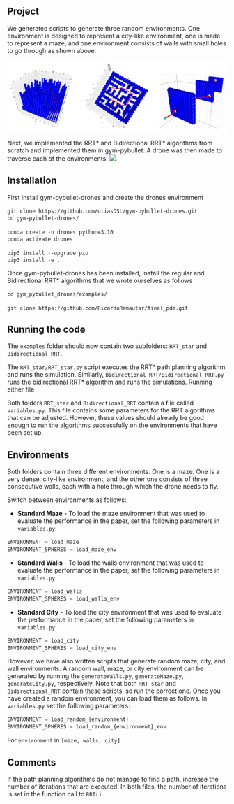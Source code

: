 ## Project
We generated scripts to generate three random environments. One environment is designed to represent a city-like environment, one is made to represent a maze, and one environment consists of walls with small holes to go through as shown above.

<!-- <img src="images/RO47005_Project_1.svg"> -->
<img src="images/RO47005_Project_1.svg" style="width:900px;">


Next, we implemented the RRT* and Bidirectional RRT* algorithms from scratch and implemented them in gym-pybullet. A drone was then made to traverse each of the environments.
<img src="images/pdm.gif">

## Installation
First install gym-pybullet-drones and create the drones environment
```shell
git clone https://github.com/utiasDSL/gym-pybullet-drones.git
cd gym-pybullet-drones/

conda create -n drones python=3.10
conda activate drones

pip3 install --upgrade pip
pip3 install -e .
```

Once gym-pybullet-drones has been installed, install the regular and Bidirectional RRT* algorithms that we wrote ourselves as follows
```shell
cd gym_pybullet_drones/examples/

git clone https://github.com/RicardoRamautar/final_pdm.git
```

## Running the code
The `examples` folder should now contain two subfolders: `RRT_star` and `Bidirectional_RRT`.

The `RRT_star/RRT_star.py` script executes the RRT* path planning algorithm and runs the simulation. Similarly, `Bidirectional_RRT/Bidirectional_RRT.py` runs the bidirectional RRT* algorithm and runs the simulations. Running either file

Both folders `RRT_star` and `Bidirectional_RRT` contain a file called `variables.py`. This file contains some parameters for the RRT algorithms that can be adjusted. However, these values should already be good enough to run the algorithms successfully on the environments that have been set up. 

## Environments
Both folders contain three different environments. One is a maze. One is a very dense, city-like environment, and the other one consists of three consecutive walls, each with a hole through which the drone needs to fly. 

Switch between environments as follows:
- **Standard Maze** - To load the maze environment that was used to evaluate the performance in the paper, set the following parameters in `variables.py`:
```python
ENVIRONMENT = load_maze
ENVIRONMENT_SPHERES = load_maze_env
```
- **Standard Walls** - To load the walls environment that was used to evaluate the performance in the paper, set the following parameters in `variables.py`:
```python
ENVIRONMENT = load_walls
ENVIRONMENT_SPHERES = load_walls_env
```
- **Standard City** - To load the city environment that was used to evaluate the performance in the paper, set the following parameters in `variables.py`:
```python
ENVIRONMENT = load_city
ENVIRONMENT_SPHERES = load_city_env
```

However, we have also written scripts that generate random maze, city, and wall environments. A random wall, maze, or city environment can be generated by running the `generateWalls.py`, `generateMaze.py`, `generateCity.py`, respectively. Note that both `RRT_star` and `Bidirectional_RRT` contain these scripts, so run the correct one. Once you have created a random environment, you can load them as follows. In `variables.py` set the following parameters:
```python
ENVIRONMENT = load_random_{environment}
ENVIRONMENT_SPHERES = load_random_{environment}_env
```
For `environment` in `[maze, walls, city]`

## Comments
If the path planning algorithms do not manage to find a path, increase the number of iterations that are executed. In both files, the number of iterations is set in the function call to `RRT()`.